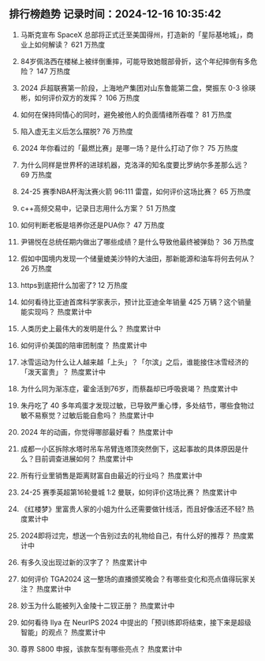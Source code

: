 
## 排行榜趋势 记录时间：2024-12-16 10:35:42
  
  1. 马斯克宣布 SpaceX 总部将正式迁至美国得州，打造新的「星际基地城」，商业上如何解读？ 621 万热度
    
  2. 84岁佩洛西在楼梯上被绊倒重摔，可能导致她髋部骨折，这个年纪摔倒有多危险？ 147 万热度
    
  3. 2024 乒超联赛第一阶段，上海地产集团对山东鲁能第二盘，樊振东 0-3 徐瑛彬，如何评价双方的发挥？ 106 万热度
    
  4. 如何在保持同情心的同时，避免被他人的负面情绪所吞噬？ 81 万热度
    
  5. 陷入虚无主义后怎么摆脱? 76 万热度
    
  6. 2024 年你看过的「最燃比赛」是哪一场？是什么打动了你？ 75 万热度
    
  7. 为什么同样是世界杯的进球机器，克洛泽的知名度要比罗纳尔多差那么远？ 69 万热度
    
  8. 24-25 赛季NBA杯淘汰赛火箭 96:111 雷霆，如何评价这场比赛？ 65 万热度
    
  9. c++高频交易中，记录日志用什么方案？ 51 万热度
    
  10. 如何判断老板是培养你还是PUA你？ 47 万热度
    
  11. 尹锡悦在总统任期内做出了哪些成绩？是什么导致他最终被弹劾？ 36 万热度
    
  12. 假如中国境内发现一个储量媲美沙特的大油田，那新能源和油车将何去何从？ 26 万热度
    
  13. https到底把什么加密了? 12 万热度
    
  14. 如何看待比亚迪首席科学家表示，预计比亚迪全年销量 425 万辆？这个销量能实现吗？ 热度累计中
    
  15. 人类历史上最伟大的发明是什么？ 热度累计中
    
  16. 如何评价美国的陪审团制度？ 热度累计中
    
  17. 冰雪运动为什么让人越来越「上头」？「尔滨」之后，谁能接住冰雪经济的「泼天富贵」？ 热度累计中
    
  18. 为什么同为渐冻症，霍金活到76岁，而蔡磊却已呼吸衰竭？ 热度累计中
    
  19. 朱丹吃了 40 多年鸡蛋才发现过敏，已导致严重心悸，多处结节，哪些食物过敏不易察觉？过敏后能自愈吗？ 热度累计中
    
  20. 2024 年的动画，你觉得哪部最好看？ 热度累计中
    
  21. 成都一小区拆除水塔时吊车吊臂连塔顶突然倒下，这起事故的具体原因是什么？目前调查进展如何？ 热度累计中
    
  22. 所有行业里销售是距离财富自由最近的行业吗？ 热度累计中
    
  23. 24-25 赛季英超第16轮曼城 1:2 曼联，如何评价这场比赛？ 热度累计中
    
  24. 《红楼梦》里富贵人家的小姐为什么还需要做针线活，而且好像活还不轻? 热度累计中
    
  25. 2024即将过完，想送一个告别过去的礼物给自己，有什么好的推荐？ 热度累计中
    
  26. 有多久没出现过新的汉字了？ 热度累计中
    
  27. 如何评价 TGA2024 这一整场的直播颁奖晚会？有哪些变化和亮点值得玩家关注？ 热度累计中
    
  28. 妙玉为什么能被列入金陵十二钗正册？ 热度累计中
    
  29. 如何看待 Ilya 在 NeurIPS 2024 中提出的「预训练即将结束，接下来是超级智能」的观点？ 热度累计中
    
  30. 尊界 S800 申报，该款车型有哪些亮点？ 热度累计中
    